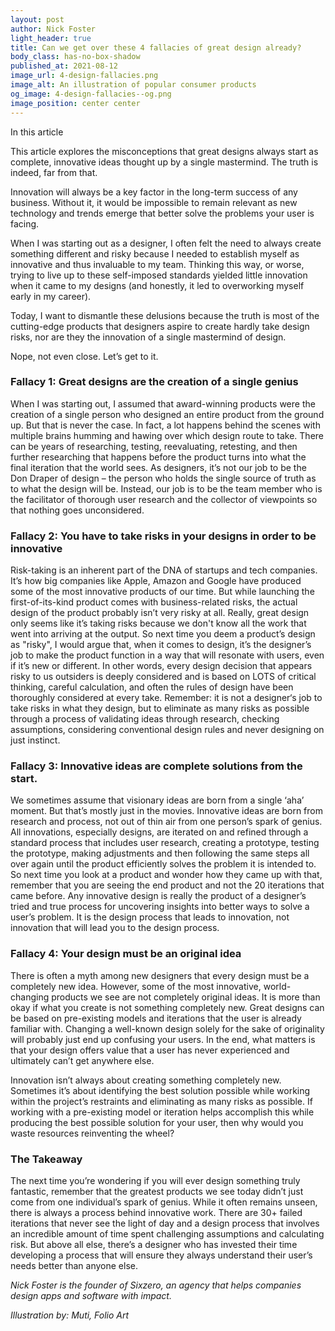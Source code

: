 ```yaml
---
layout: post
author: Nick Foster
light_header: true
title: Can we get over these 4 fallacies of great design already? 
body_class: has-no-box-shadow
published_at: 2021-08-12
image_url: 4-design-fallacies.png
image_alt: An illustration of popular consumer products
og_image: 4-design-fallacies--og.png
image_position: center center
---
```


<div class="post-summary">
  <span class="post-summary__highlight-text">In this article</span>
  <p>
    This article explores the misconceptions that great designs always start as complete, innovative ideas thought up by a single mastermind. The truth is indeed, far from that.
  </p>
</div>

Innovation will always be a key factor in the long-term success of any business. Without it, it would be impossible to remain relevant as new technology and trends emerge that better solve the problems your user is facing.

When I was starting out as a designer, I often felt the need to always create something different and risky because I needed to establish myself as innovative and thus invaluable to my team. Thinking this way, or worse, trying to live up to these self-imposed standards yielded little innovation when it came to my designs (and honestly, it led to overworking myself early in my career). 

Today, I want to dismantle these delusions because the truth is most of the cutting-edge products that designers aspire to create hardly take design risks, nor are they the innovation of a single mastermind of design. 

Nope, not even close.  Let’s get to it. 


### Fallacy 1: Great designs are the creation of a single genius

When I was starting out, I assumed that award-winning products were the creation of a single person who designed an entire product from the ground up. But that is never the case. In fact, a lot happens behind the scenes with multiple brains humming and hawing over which design route to take.  There can be years of researching, testing, reevaluating, retesting, and then further researching that happens before the product turns into what the final iteration that the world sees. As designers, it’s not our job to be the Don Draper of design – the person who holds the single source of truth as to what the design will be. Instead, our job is to be the team member who is the facilitator of thorough user research and the collector of viewpoints so that nothing goes unconsidered.

### Fallacy 2: You have to take risks in your designs in order to be innovative

Risk-taking is an inherent part of the DNA of startups and tech companies. It’s how big companies like Apple, Amazon and Google have produced some of the most innovative products of our time. But while launching the first-of-its-kind product comes with business-related risks, the actual design of the product probably isn’t very risky at all. Really, great design only seems like it’s taking risks because we don't know all the work that went into arriving at the output.  So next time you deem a product’s design as "risky", I would argue that, when it comes to design, it’s the designer’s job to make the product function in a way that will resonate with users, even if it’s new or different. In other words, every design decision that appears risky to us outsiders is deeply considered and is based on LOTS of critical thinking, careful calculation, and often the rules of design have been thoroughly considered at every take. Remember: it is not a designer‘s job to take risks in what they design, but to eliminate as many risks as possible through a process of validating ideas through research, checking assumptions, considering conventional design rules and never designing on just instinct.  

### Fallacy 3: Innovative ideas are complete solutions from the start. 

We sometimes assume that visionary ideas are born from a single ‘aha’ moment. But that’s mostly just in the movies. Innovative ideas are born from research and process, not out of thin air from one person’s spark of genius. All innovations, especially designs, are iterated on and refined through a standard process that includes user research, creating a prototype, testing the prototype, making adjustments and then following the same steps all over again until the product efficiently solves the problem it is intended to. So next time you look at a product and wonder how they came up with that, remember that you are seeing the end product and not the 20 iterations that came before. Any innovative design is really the product of a designer’s tried and true process for uncovering insights into better ways to solve a user’s problem. It is the design process that leads to innovation, not innovation that will lead you to the design process. 


### Fallacy 4: Your design must be an original idea
There is often a myth among new designers that every design must be a completely new idea. However, some of the most innovative, world-changing products we see are not completely original ideas.  It is more than okay if what you create is not something completely new.  Great designs can be based on pre-existing models and iterations that the user is already familiar with. Changing a well-known design solely for the sake of originality will probably just end up confusing your users. In the end, what matters is that your design offers value that a user has never experienced and ultimately can’t get anywhere else. 

Innovation isn’t always about creating something completely new. Sometimes it’s about identifying the best solution possible while working within the project’s restraints and eliminating as many risks as possible. If working with a pre-existing model or iteration helps accomplish this while producing the best possible solution for your user, then why would you waste resources reinventing the wheel?


### The Takeaway
The next time you’re wondering if you will ever design something truly fantastic, remember that the greatest products we see today didn’t just come from one individual’s spark of genius. While it often remains unseen, there is always a process behind innovative work. There are 30+ failed iterations that never see the light of day and a design process that involves an incredible amount of time spent challenging assumptions and calculating risk. But above all else, there’s a designer who has invested their time developing a process that will ensure they always understand their user’s needs better than anyone else. 

_Nick Foster is the founder of Sixzero, an agency that helps companies design apps and software with impact._

_Illustration by: Muti, Folio Art_
